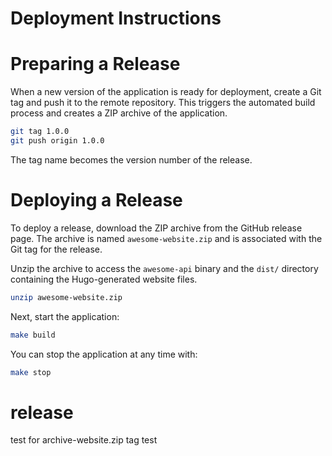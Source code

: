 # Deployment Instructions

# Preparing a Release

When a new version of the application is ready for deployment, create a Git tag and push it to the remote repository. This triggers the automated build process and creates a ZIP archive of the application.

```bash
git tag 1.0.0
git push origin 1.0.0
```

The tag name becomes the version number of the release.

# Deploying a Release

To deploy a release, download the ZIP archive from the GitHub release page. The archive is named `awesome-website.zip` and is associated with the Git tag for the release.

Unzip the archive to access the `awesome-api` binary and the `dist/` directory containing the Hugo-generated website files.

```bash
unzip awesome-website.zip
```

Next, start the application:

```bash
make build
```

You can stop the application at any time with:

```bash
make stop
```

# release

test for archive-website.zip tag test

